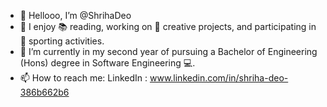 - 👋 Hellooo, I’m @ShrihaDeo
- 👀 I enjoy 📚 reading, working on 🎨 creative projects, and participating in 🏅 sporting activities.
- 🌱 I’m currently in my second year of pursuing a Bachelor of Engineering (Hons) degree in Software Engineering 💻.
- 📫 How to reach me: LinkedIn : www.linkedin.com/in/shriha-deo-386b662b6


